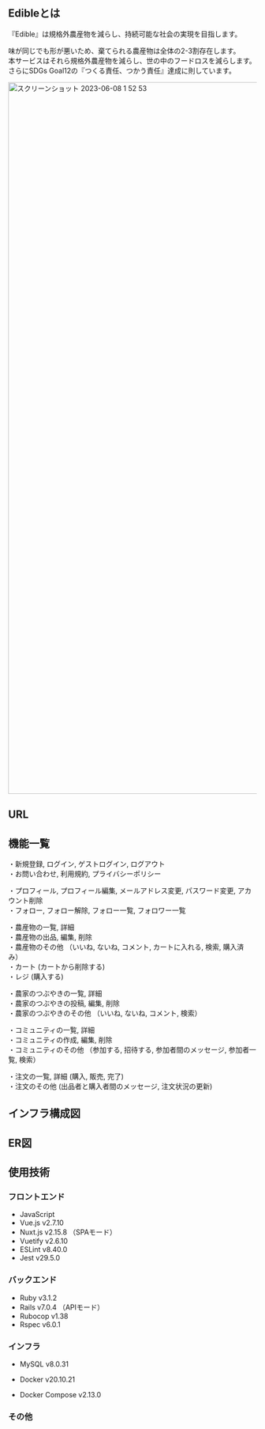 ## Edibleとは
『Edible』は規格外農産物を減らし、持続可能な社会の実現を目指します。 

味が同じでも形が悪いため、棄てられる農産物は全体の2-3割存在します。   
本サービスはそれら規格外農産物を減らし、世の中のフードロスを減らします。   
さらにSDGs Goal12の『つくる責任、つかう責任』達成に則しています。 

<img width="1440" alt="スクリーンショット 2023-06-08 1 52 53" src="https://github.com/zksytmkn/myapp_root/assets/86869822/75953b4b-22e1-4d0d-b11e-360f893724b8">

## URL

## 機能一覧
・新規登録, ログイン, ゲストログイン, ログアウト  
・お問い合わせ, 利用規約, プライバシーポリシー  

・プロフィール, プロフィール編集, メールアドレス変更, パスワード変更, アカウント削除  
・フォロー, フォロー解除, フォロー一覧, フォロワー一覧  

・農産物の一覧, 詳細  
・農産物の出品, 編集, 削除  
・農産物のその他 （いいね, ないね, コメント, カートに入れる, 検索, 購入済み）  
・カート (カートから削除する)  
・レジ (購入する)  

・農家のつぶやきの一覧, 詳細  
・農家のつぶやきの投稿, 編集, 削除  
・農家のつぶやきのその他 （いいね, ないね, コメント, 検索）  

・コミュニティの一覧, 詳細  
・コミュニティの作成, 編集, 削除  
・コミュニティのその他 （参加する, 招待する, 参加者間のメッセージ, 参加者一覧, 検索）  

・注文の一覧, 詳細 (購入, 販売, 完了)  
・注文のその他 (出品者と購入者間のメッセージ, 注文状況の更新)  

## インフラ構成図

## ER図

## 使用技術
### フロントエンド
- JavaScript
- Vue.js v2.7.10
- Nuxt.js v2.15.8 （SPAモード）
- Vuetify v2.6.10
- ESLint v8.40.0
- Jest v29.5.0

### バックエンド
- Ruby v3.1.2
- Rails v7.0.4 （APIモード）
- Rubocop v1.38
- Rspec v6.0.1

### インフラ
- MySQL v8.0.31
- Docker v20.10.21

- Docker Compose v2.13.0

### その他
